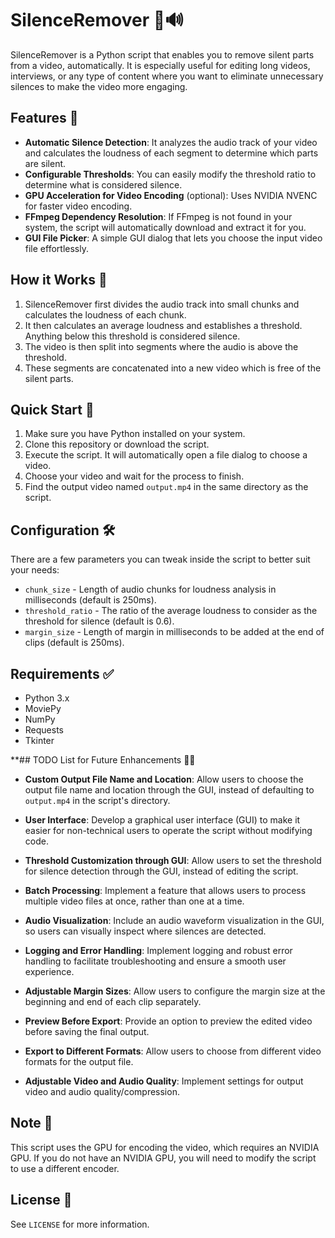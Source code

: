 # SilenceRemover 🎥🔊

SilenceRemover is a Python script that enables you to remove silent parts from a video, automatically. It is especially useful for editing long videos, interviews, or any type of content where you want to eliminate unnecessary silences to make the video more engaging.

## Features 🚀

- **Automatic Silence Detection**: It analyzes the audio track of your video and calculates the loudness of each segment to determine which parts are silent.
- **Configurable Thresholds**: You can easily modify the threshold ratio to determine what is considered silence.
- **GPU Acceleration for Video Encoding** (optional): Uses NVIDIA NVENC for faster video encoding.
- **FFmpeg Dependency Resolution**: If FFmpeg is not found in your system, the script will automatically download and extract it for you.
- **GUI File Picker**: A simple GUI dialog that lets you choose the input video file effortlessly.

## How it Works 🤔

1. SilenceRemover first divides the audio track into small chunks and calculates the loudness of each chunk.
2. It then calculates an average loudness and establishes a threshold. Anything below this threshold is considered silence.
3. The video is then split into segments where the audio is above the threshold.
4. These segments are concatenated into a new video which is free of the silent parts.

## Quick Start 🚀

1. Make sure you have Python installed on your system.
2. Clone this repository or download the script.
3. Execute the script. It will automatically open a file dialog to choose a video.
4. Choose your video and wait for the process to finish.
5. Find the output video named `output.mp4` in the same directory as the script.

## Configuration 🛠

There are a few parameters you can tweak inside the script to better suit your needs:

- `chunk_size` - Length of audio chunks for loudness analysis in milliseconds (default is 250ms).
- `threshold_ratio` - The ratio of the average loudness to consider as the threshold for silence (default is 0.6).
- `margin_size` - Length of margin in milliseconds to be added at the end of clips (default is 250ms).

## Requirements ✅

- Python 3.x
- MoviePy
- NumPy
- Requests
- Tkinter

**## TODO List for Future Enhancements 📝💡

- **Custom Output File Name and Location**: Allow users to choose the output file name and location through the GUI, instead of defaulting to `output.mp4` in the script's directory.

- **User Interface**: Develop a graphical user interface (GUI) to make it easier for non-technical users to operate the script without modifying code.

- **Threshold Customization through GUI**: Allow users to set the threshold for silence detection through the GUI, instead of editing the script.

- **Batch Processing**: Implement a feature that allows users to process multiple video files at once, rather than one at a time.

- **Audio Visualization**: Include an audio waveform visualization in the GUI, so users can visually inspect where silences are detected.

- **Logging and Error Handling**: Implement logging and robust error handling to facilitate troubleshooting and ensure a smooth user experience.

- **Adjustable Margin Sizes**: Allow users to configure the margin size at the beginning and end of each clip separately.

- **Preview Before Export**: Provide an option to preview the edited video before saving the final output.

- **Export to Different Formats**: Allow users to choose from different video formats for the output file.

- **Adjustable Video and Audio Quality**: Implement settings for output video and audio quality/compression.

## Note 📝

This script uses the GPU for encoding the video, which requires an NVIDIA GPU. If you do not have an NVIDIA GPU, you will need to modify the script to use a different encoder.

## License 📄

See `LICENSE` for more information.


